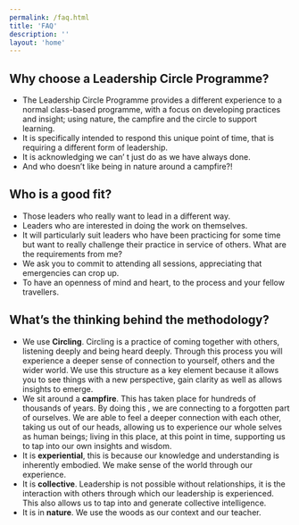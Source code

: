 ```yaml
---
permalink: /faq.html
title: 'FAQ'
description: ''
layout: 'home'
---
```


## Why choose a Leadership Circle Programme?

- The Leadership Circle Programme provides a different experience to a normal class-based
  programme, with a focus on developing practices and insight; using nature, the campfire
  and the circle to support learning.
- It is specifically intended to respond this unique point of time, that is requiring a different
  form of leadership.
- It is acknowledging we can’ t just do as we have always done.
- And who doesn’t like being in nature around a campfire?!

## Who is a good fit?

- Those leaders who really want to lead in a different way.
- Leaders who are interested in doing the work on themselves.
- It will particularly suit leaders who have been practicing for some time but want to really
  challenge their practice in service of others.
  What are the requirements from me?
- We ask you to commit to attending all sessions, appreciating that emergencies can crop
  up.
- To have an openness of mind and heart, to the process and your fellow travellers.

## What’s the thinking behind the methodology?

- We use **Circling**. Circling is a practice of coming together with others, listening deeply and
  being heard deeply. Through this process you will experience a deeper sense of connection
  to yourself, others and the wider world. We use this structure as a key element because it
  allows you to see things with a new perspective, gain clarity as well as allows insights to
  emerge.
- We sit around a **campfire**. This has taken place for hundreds of thousands of years. By
  doing this , we are connecting to a forgotten part of ourselves. We are able to feel a deeper
  connection with each other, taking us out of our heads, allowing us to experience our whole
  selves as human beings; living in this place, at this point in time, supporting us to tap into
  our own insights and wisdom.
- It is **experiential**, this is because our knowledge and understanding is inherently
  embodied. We make sense of the world through our experience.
- It is **collective**. Leadership is not possible without relationships, it is the interaction with
  others through which our leadership is experienced. This also allows us to tap into and
  generate collective intelligence.
- It is in **nature**. We use the woods as our context and our teacher.
